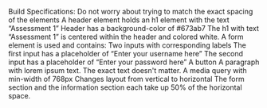 Build Specifications: 
Do not worry about trying to match the exact spacing of the elements
A header element holds an h1 element with the text “Assessment 1”
Header has a background-color of #673ab7
The h1 with text “Assessment 1” is centered within the header and colored white.
A form element is used and contains:
Two inputs with corresponding labels
The first input has a placeholder of “Enter your username here” 
The second input has a placeholder of “Enter your password here”
A button
A paragraph with lorem ipsum text. The exact text doesn't matter.
A media query with min-width of 768px
Changes layout from vertical to horizontal
The form section and the information section each take up 50% of the horizontal space.
